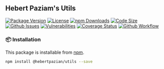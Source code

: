 ## Hebert Paziam's Utils

[![Package Version](https://img.shields.io/npm/v/@hebertpazian/utils?color=%23F44336&label=version)](https://npmjs.com/package/@hebertpazian/utils)
[![License](https://img.shields.io/npm/l/@hebertpazian/utils?color=%23F44336)](https://github.com/hebertpazian/utils/blob/master/LICENSE)
[![npm Downloads](https://img.shields.io/npm/dt/@hebertpazian/utils?color=%23F44336)](https://npmjs.com/package/@hebertpazian/utils)
[![Code Size](https://img.shields.io/github/languages/code-size/hebertpazian/utils?color=%23F44336&label=size)](https://github.com/hebertpazian/utils)
[![Github Issues](https://img.shields.io/github/issues-raw/hebertpazian/utils?color=%23F44336&label=issues)](https://github.com/hebertpazian/utils/issues)
[![Vulnerabilities](https://img.shields.io/snyk/vulnerabilities/github/hebertpazian/utils)](https://github.com/hebertpazian/utils)
[![Coverage Status](https://img.shields.io/coveralls/github/hebertpazian/utils.svg)](https://coveralls.io/github/hebertpazian/utils)
[![Github Workflow](https://img.shields.io/github/workflow/status/hebertpazian/utils/deploy)](https://github.com/hebertpazian/utils/actions?query=workflow%3Adeploy)



### 📦 Installation

This package is installable from [npm](https://www.npmjs.com/).

```bash
npm install @hebertpazian/utils --save
```
